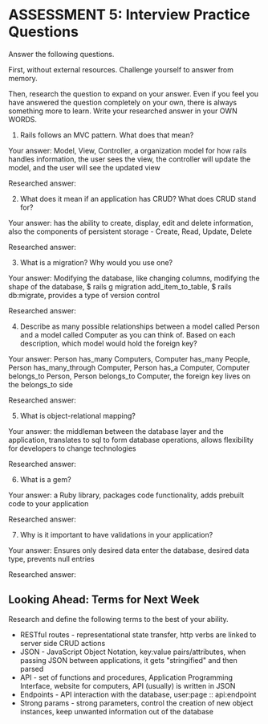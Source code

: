 # ASSESSMENT 5: Interview Practice Questions
Answer the following questions.

First, without external resources. Challenge yourself to answer from memory.

Then, research the question to expand on your answer. Even if you feel you have answered the question completely on your own, there is always something more to learn. Write your researched answer in your OWN WORDS.

1. Rails follows an MVC pattern. What does that mean?

  Your answer: Model, View, Controller, a organization model for how rails handles information, the user sees the view, the controller will update the model, and the user will see the updated view

  Researched answer:



2. What does it mean if an application has CRUD? What does CRUD stand for?

  Your answer: has the ability to create, display, edit and delete information, also the components of persistent storage - Create, Read, Update, Delete

  Researched answer:



3. What is a migration? Why would you use one?

  Your answer: Modifying the database, like changing columns, modifying the shape of the database, $ rails g migration add_item_to_table, $ rails db:migrate, provides a type of version control

  Researched answer:



4. Describe as many possible relationships between a model called Person and a model called Computer as you can think of. Based on each description, which model would hold the foreign key?

  Your answer: Person has_many Computers, Computer has_many People, Person has_many_through Computer, Person has_a Computer, Computer belongs_to Person, Person belongs_to Computer, the foreign key lives on the belongs_to side

  Researched answer:



5. What is object-relational mapping?

  Your answer: the middleman between the database layer and the application, translates to sql to form database operations, allows flexibility for developers to change technologies

  Researched answer:



6. What is a gem?

  Your answer: a Ruby library, packages code functionality, adds prebuilt code to your application

  Researched answer:



7. Why is it important to have validations in your application?

  Your answer: Ensures only desired data enter the database, desired data type, prevents null entries

  Researched answer:



## Looking Ahead: Terms for Next Week

Research and define the following terms to the best of your ability.
- RESTful routes - representational state transfer, http verbs are linked to server side CRUD actions
- JSON - JavaScript Object Notation, key:value pairs/attributes, when passing JSON between applications, it gets "stringified" and then parsed
- API - set of functions and procedures, Application Programming Interface, website for computers, API (usually) is written in JSON
- Endpoints - API interaction with the database, user:page :: api:endpoint
- Strong params - strong parameters, control the creation of new object instances, keep unwanted information out of the database
